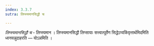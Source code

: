 ```yaml
---
index: 3.3.7
sutra: लिप्स्यमानसिद्धौ च

---
```

_लिप्स्यमानसिद्धौ च_ - लिप्स्यमान । लिप्स्यमानसिद्धौ लिप्सायाः सत्त्वात्पूर्वेण सिद्धेऽप्यकिंवृत्तार्थमिदमिति ध्वनयन्नुदाहरति —  योऽन्नमिति ।